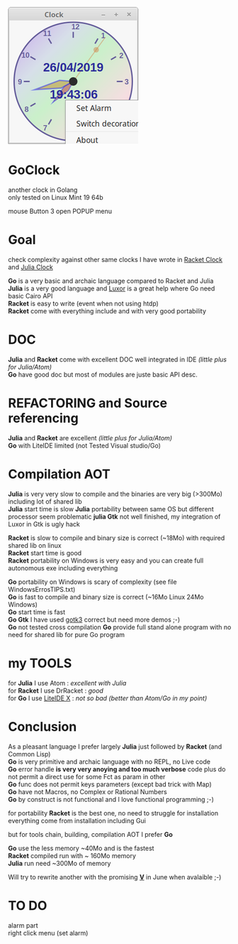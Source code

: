 ![splash image](images/GoClock.png) 

# GoClock
another clock in Golang    
only tested on Linux Mint 19 64b    

mouse Button 3 open POPUP menu

# Goal
check complexity against other same clocks I have wrote in [Racket Clock](https://github.com/nodrygo/RktAlarmClock) and [Julia Clock](https://github.com/nodrygo/jAnalogAlarmClock) 

__Go__ is a very basic and archaic language compared to Racket and Julia     
__Julia__ is a very good language and  [Luxor](https://github.com/JuliaGraphics/Luxor.jl) is a great help where Go need basic Cairo API      
__Racket__ is easy to write (event when not using htdp)     
__Racket__  come with everything include and with very good portability
    
# DOC
__Julia__ and __Racket__ come with excellent DOC well integrated in IDE _(little plus for Julia/Atom)_     
__Go__ have good doc but most of modules are juste basic API desc.    

# REFACTORING and Source referencing
__Julia__ and __Racket__ are excellent _(little plus for Julia/Atom)_       
__Go__ with LiteIDE limited  (not Tested Visual studio/Go)     

# Compilation AOT
__Julia__ is very very slow to compile and the binaries are very big (>300Mo) including lot of shared lib     
__Julia__ start time is slow
__Julia__ portability between same OS but different processor seem problematic 
__julia Gtk__ not well finished, my integration of Luxor in Gtk is ugly hack   

__Racket__ is slow to compile and binary size is correct (~18Mo) with required shared lib on linux           
__Racket__ start time is good  
__Racket__  portability on Windows is very easy and you can create full autonomous exe including everything
  
__Go__ portability on Windows is scary of complexity (see file WindowsErrosTIPS.txt)    
__Go__ is fast to compile and binary size is correct (~16Mo Linux 24Mo Windows)     
__Go__ start time is fast  
__Go Gtk__ I have used [gotk3](https://github.com/gotk3/gotk3) correct but need more demos ;-)   
__Go__ not tested cross compilation
__Go__ provide full stand alone program with no need for shared lib for pure Go program

# my TOOLS
for __Julia__ I use Atom : _excellent with Julia_      
for __Racket__ I use DrRacket : _good_    
for __Go__ I use [LiteIDE X](https://liteide.org/en/) : _not so bad (better than Atom/Go in my point)_        

# Conclusion 
As a pleasant language I prefer largely __Julia__ just followed by __Racket__ (and Common Lisp)   
__Go__ is very primitive and archaic language with no REPL, no Live code     
__Go__ error handle __is very very anoying and too much verbose__ code plus do not permit a direct use for some Fct as param in other    
__Go__ func does not permit keys parameters (except bad trick with Map)    
__Go__ have not Macros, no Complex or Rational Numbers    
__Go__ by construct is not functional and I love functional programming ;-)

for portability __Racket__ is the best one, no need to struggle for installation everything come from installation including Gui   

but for tools chain, building, compilation AOT I prefer __Go__    

__Go__  use the less memory ~40Mo and is the fastest     
__Racket__ compiled run with ~ 160Mo memory        
__Julia__ run need ~300Mo  of memory    


Will  try to rewrite another with the promising  __[V](https://vlang.io/)__ in June when avalaible ;-)    

# TO DO        
alarm part   
right click menu  (set alarm)  

